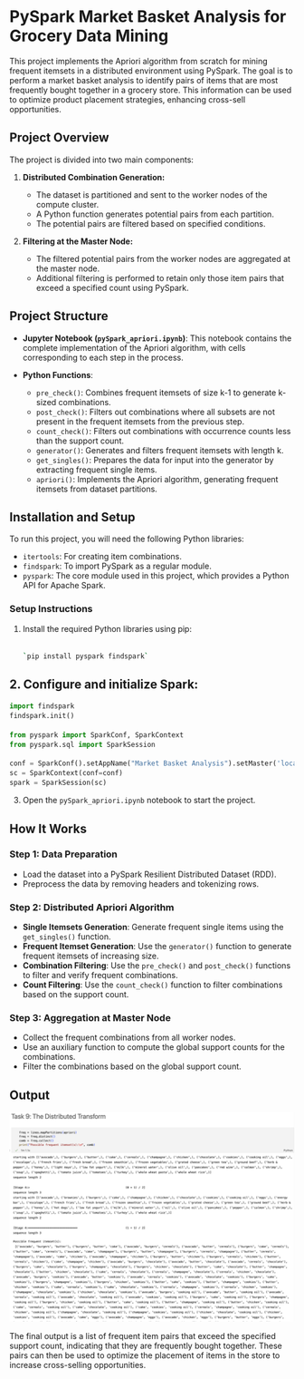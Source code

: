 PySpark Market Basket Analysis for Grocery Data Mining
=============================================

This project implements the Apriori algorithm from scratch for mining frequent itemsets in a distributed environment using PySpark. The goal is to perform a market basket analysis to identify pairs of items that are most frequently bought together in a grocery store. This information can be used to optimize product placement strategies, enhancing cross-sell opportunities.

Project Overview
----------------

The project is divided into two main components:

1.  **Distributed Combination Generation:**
    -   The dataset is partitioned and sent to the worker nodes of the compute cluster.
    -   A Python function generates potential pairs from each partition.
    -   The potential pairs are filtered based on specified conditions.
      
2.  **Filtering at the Master Node:**
    -   The filtered potential pairs from the worker nodes are aggregated at the master node.
    -   Additional filtering is performed to retain only those item pairs that exceed a specified count using PySpark.

Project Structure
-----------------

-   **Jupyter Notebook (`pySpark_apriori.ipynb`)**: This notebook contains the complete implementation of the Apriori algorithm, with cells corresponding to each step in the process.
-   **Python Functions**:
  
    -   `pre_check()`: Combines frequent itemsets of size k-1 to generate k-sized combinations.
    -   `post_check()`: Filters out combinations where all subsets are not present in the frequent itemsets from the previous step.
    -   `count_check()`: Filters out combinations with occurrence counts less than the support count.
    -   `generator()`: Generates and filters frequent itemsets with length k.
    -   `get_singles()`: Prepares the data for input into the generator by extracting frequent single items.
    -   `apriori()`: Implements the Apriori algorithm, generating frequent itemsets from dataset partitions.

Installation and Setup
----------------------

To run this project, you will need the following Python libraries:

-   `itertools`: For creating item combinations.
-   `findspark`: To import PySpark as a regular module.
-   `pyspark`: The core module used in this project, which provides a Python API for Apache Spark.

### Setup Instructions

1.  Install the required Python libraries using pip:

    ```bash

    `pip install pyspark findspark`

## 2. Configure and initialize Spark:

```python
import findspark
findspark.init()

from pyspark import SparkConf, SparkContext
from pyspark.sql import SparkSession

conf = SparkConf().setAppName("Market Basket Analysis").setMaster('local')
sc = SparkContext(conf=conf)
spark = SparkSession(sc)
```

3.  Open the `pySpark_apriori.ipynb` notebook to start the project.

How It Works
------------

### Step 1: Data Preparation

-   Load the dataset into a PySpark Resilient Distributed Dataset (RDD).
-   Preprocess the data by removing headers and tokenizing rows.

### Step 2: Distributed Apriori Algorithm

-   **Single Itemsets Generation**: Generate frequent single items using the `get_singles()` function.
-   **Frequent Itemset Generation**: Use the `generator()` function to generate frequent itemsets of increasing size.
-   **Combination Filtering**: Use the `pre_check()` and `post_check()` functions to filter and verify frequent combinations.
-   **Count Filtering**: Use the `count_check()` function to filter combinations based on the support count.

### Step 3: Aggregation at Master Node

-   Collect the frequent combinations from all worker nodes.
-   Use an auxiliary function to compute the global support counts for the combinations.
-   Filter the combinations based on the global support count.

Output
------

![Market Basket Analysis Output](https://github.com/NikkaLuna/PySpark_Market_Basket_Analysis_for_Grocery_Data_Mining/blob/main/PySparkOutput.png)

The final output is a list of frequent item pairs that exceed the specified support count, indicating that they are frequently bought together. These pairs can then be used to optimize the placement of items in the store to increase cross-selling opportunities.
